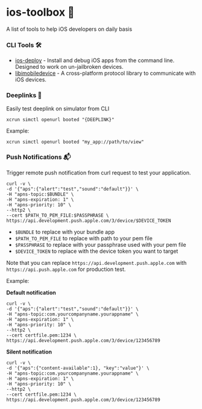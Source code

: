 # ios-toolbox 🧰
A list of tools to help iOS developers on daily basis

### CLI Tools 🛠

* [ios-deploy](https://github.com/ios-control/ios-deploy) - Install and debug iOS apps from the command line. Designed to work on un-jailbroken devices.
* [libimobiledevice](https://github.com/libimobiledevice/libimobiledevice) - A cross-platform protocol library to communicate with iOS devices.

### Deeplinks 🔗
Easily test deeplink on simulator from CLI

```
xcrun simctl openurl booted "{DEEPLINK}"
```

Example:
```
xcrun simctl openurl booted "my_app://path/to/view"
```

### Push Notifications 📬

Trigger remote push notification from curl request to test your application.

```
curl -v \
-d '{"aps":{"alert":"test","sound":"default"}}' \
-H "apns-topic:$BUNDLE" \
-H "apns-expiration: 1" \
-H "apns-priority: 10" \
--http2 \
--cert $PATH_TO_PEM_FILE:$PASSPHRASE \
https://api.development.push.apple.com/3/device/$DEVICE_TOKEN
```
* `$BUNDLE` to replace with your bundle app
* `$PATH_TO_PEM_FILE` to replace with path to your pem file
* `$PASSPHRASE` to replace with your passphrase used with your pem file
* `$DEVICE_TOKEN` to replace with the device token you want to target

Note that you can replace `https://api.development.push.apple.com` with `https://api.push.apple.com` for production test.

Example:

__Default notification__
```
curl -v \
-d '{"aps":{"alert":"test","sound":"default"}}' \
-H "apns-topic:com.yourcompanyname.yourappname" \
-H "apns-expiration: 1" \
-H "apns-priority: 10" \
--http2 \
--cert certfile.pem:1234 \
https://api.development.push.apple.com/3/device/123456789
```

__Silent notification__
```
curl -v \
-d '{"aps":{"content-available":1}, "key":"value"}' \
-H "apns-topic:com.yourcompanyname.yourappname" \
-H "apns-expiration: 1" \
-H "apns-priority: 10" \
--http2 \
--cert certfile.pem:1234 \
https://api.development.push.apple.com/3/device/123456789
```
